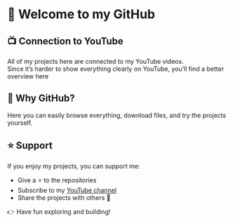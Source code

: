 # 👋 Welcome to my GitHub

## 📺 Connection to YouTube
All of my projects here are connected to my YouTube videos.  
Since it’s harder to show everything clearly on YouTube, you’ll find a better overview here

## 🚀 Why GitHub?
Here you can easily browse everything, download files, and try the projects yourself.

## ⭐ Support
If you enjoy my projects, you can support me:  
- Give a ⭐ to the repositories  
- Subscribe to my [YouTube channel](https://youtube/@LyTack.com)  
- Share the projects with others 🚀  

👉 Have fun exploring and building!

